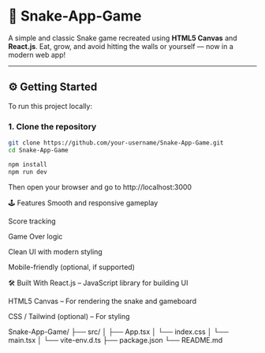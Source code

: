 # 🐍 Snake-App-Game

A simple and classic Snake game recreated using **HTML5 Canvas** and **React.js**. Eat, grow, and avoid hitting the walls or yourself — now in a modern web app!

---

## ⚙️ Getting Started

To run this project locally:

### 1. Clone the repository

```bash
git clone https://github.com/your-username/Snake-App-Game.git
cd Snake-App-Game
```

```bash
npm install
npm run dev
```

Then open your browser and go to http://localhost:3000

🕹️ Features
Smooth and responsive gameplay

Score tracking

Game Over logic

Clean UI with modern styling

Mobile-friendly (optional, if supported)

🛠️ Built With
React.js – JavaScript library for building UI

HTML5 Canvas – For rendering the snake and gameboard

CSS / Tailwind (optional) – For styling

Snake-App-Game/
├── src/ 
│   ├── App.tsx
│   └── index.css
│   └── main.tsx
│   └── vite-env.d.ts
├── package.json
└── README.md
